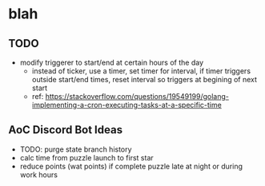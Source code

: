 # blah

## TODO
- modify triggerer to start/end at certain hours of the day
    - instead of ticker, use a timer, set timer for interval, if timer triggers outside start/end times, reset interval so triggers at begining of next start
    - ref: https://stackoverflow.com/questions/19549199/golang-implementing-a-cron-executing-tasks-at-a-specific-time

## AoC Discord Bot Ideas
- TODO: purge state branch history
- calc time from puzzle launch to first star
- reduce points (wat points) if complete puzzle late at night or during work hours